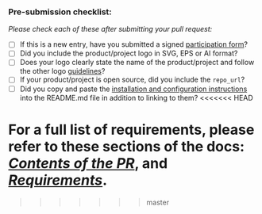 ### Pre-submission checklist:

*Please check each of these after submitting your pull request:*

* [ ] If this is a new entry, have you submitted a signed [participation form](https://github.com/cncf/k8s-conformance/tree/master/participation-form)?
* [ ] Did you include the product/project logo in SVG, EPS or AI format?  
* [ ] Does your logo clearly state the name of the product/project and follow the other logo [guidelines](https://github.com/cncf/landscape#logos)?
* [ ] If your product/project is open source, did you include the `repo_url`?
* [ ] Did you copy and paste the [installation and configuration instructions](https://github.com/cncf/k8s-conformance/blob/master/faq.md#can-i-provide-a-link-to-the-installation-directions) into the README.md file in addition to linking to them?
<<<<<<< HEAD

For a full list of requirements, please refer to these sections of the docs: [_Contents of the PR_](https://github.com/cncf/k8s-conformance/blob/master/instructions.md#contents-of-the-pr), and [_Requirements_](https://github.com/cncf/k8s-conformance/blob/master/instructions.md#requirements).
=======
>>>>>>> master
